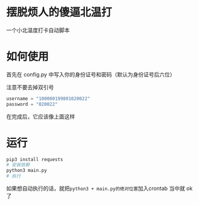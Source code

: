 # 摆脱烦人的傻逼北温打



一个小北温度打卡自动脚本



# 如何使用

首先在 config.py 中写入你的身份证号和密码（默认为身份证号后六位）

注意不要去掉双引号

```python
username = "100000199801020022"
password = "020022"

```

在完成后，它应该像上面这样

# 运行

```bash
pip3 install requests
# 安装依赖
python3 main.py
# 执行
```

如果想自动执行的话，就把`python3 + main.py的绝对位置`加入crontab 当中就 ok 了